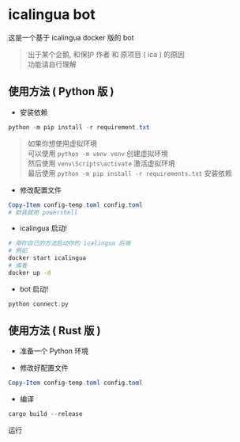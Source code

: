 # icalingua bot

这是一个基于 icalingua docker 版的 bot

> 出于某个企鹅, 和保护 作者 和 原项目 ( ica ) 的原因 \
> 功能请自行理解

## 使用方法 ( Python 版 )

- 安装依赖

```powershell
python -m pip install -r requirement.txt
```

> 如果你想使用虚拟环境 \
> 可以使用 `python -m venv venv` 创建虚拟环境 \
> 然后使用 `venv\Scripts\activate` 激活虚拟环境 \
> 最后使用 `python -m pip install -r requirements.txt` 安装依赖

- 修改配置文件

```powershell
Copy-Item config-temp.toml config.toml
# 欸我就用 powershell 
```

- icalingua 启动!

```bash
# 用你自己的方法启动你的 icalingua 后端
# 例如
docker start icalingua
# 或者
docker up -d
```

- bot 启动!

```powershell
python connect.py
```

## 使用方法 ( Rust 版 )

- 准备一个 Python 环境

- 修改好配置文件

```powershell
Copy-Item config-temp.toml config.toml
```

- 编译

```powershell
cargo build --release
```

运行
